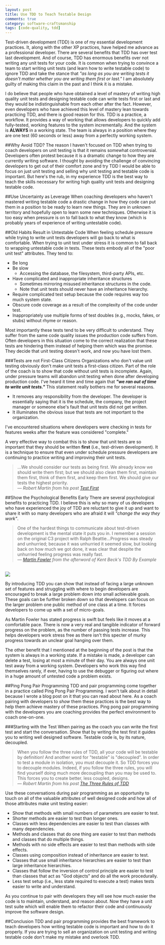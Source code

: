```yaml
---
layout: post
title: Use TDD to Teach Testable Design 
comments: true
category: software-craftsmanship
tags: [code-quality, tdd]
---
```


Test-driven development (TDD) is one of my essential development practices. It, along with the other XP practices, have helped me advance as a professional developer. There are several benefits that TDD has over test last development. And of course, TDD has enormous benefits over not writing any unit tests for your code. It is common when trying to convince a team to start writing unit tests (and learn how to write testable code) to ignore TDD and take the stance that _"as long as you are writing tests it doesn't matter whether you are writing them first or last."_ I am absolutely guilty of making this claim in the past and I think it is a mistake. 

<!--more-->

I do believe that people who have obtained a level of mastery of writing high quality unit tests and designing testable code can write tests first or last and they would be indistinguishable from each other after the fact. However, even developers who have achieved this level of mastery lean towards practicing TDD, and there is good reason for this. TDD is a practice, a workflow. It provides a way of working that allows developers to quickly add fully-tested, working features to the system incrementally. And the system is **ALWAYS** in a working state. The team is always in a position where they are one test (60 seconds or less) away from a perfectly working system.

##Why Avoid TDD?
The reason I haven't focused on TDD when trying to coach developers on unit testing is that it remains somewhat controversial. Developers often protest because it is a dramatic change to how they are currently writing software. I thought by avoiding the challenge of convincing developers to get out of their comfort zone and try TDD I would be able to focus on just unit testing and selling why unit testing and testable code is important. But here's the rub, in my experience TDD is the best way to teach the skills necessary for writing high quality unit tests and designing testable code. 

##Use Uncertainty as Leverage
When coaching developers who haven't mastered writing testable code a drastic change in how they code can put them in a position to be ready to learn new things. They are in unknown territory and hopefully open to learn some new techniques. Otherwise it is too easy when pressure is on to fall back to what they know (which is probably years of experience of writing untestable code).

##Old Habits Result in Untestable Code
When feeling schedule pressure while trying to write unit tests developers will go back to what is comfortable. When trying to unit test under stress it is common to fall back to wrapping untestable code in tests. These tests embody all of the "poor unit test" attributes. They tend to:

* Be long
* Be slow 
	* Accessing the database, the filesystem, third-party APIs, etc.
* Have complicated and inappropriate inheritance structures
	* Sometimes mirroring misused inheritance structures in the code. 
	* Note that unit tests should never have an inheritance hierarchy.
* Require complicated test setup because the code requires way too much system state.
* Obscure code coverage as a result of the complexity of the code under test.
* Inappropriately use multiple forms of test doubles (e.g., mocks, fakes, or stubs) without rhyme or reason.

Most importantly these tests tend to be very difficult to understand. They suffer from the same code quality issues the production code suffers from. Often developers in this situation come to the correct realization that these tests are hindering them instead of helping them which was the promise. They decide that unit testing doesn't work, and now you have lost them.

###Tests are not First-Class Citizens
Organizations who don't value unit testing obviously don't make unit tests a first-class citizen. Part of the role of the coach is to show that code without unit tests is incomplete. Again, under pressure teams will abandon unit testing when done after developing production code. I've heard it time and time again that *__"we ran out of time to write unit tests."__* This statement really bothers me for several reasons. 

* It removes any responsibility from the developer. The developer is essentially saying that it is the schedule, the company, the project manager or someone else's fault that unit tests did not get written.
* It illuminates the obvious issue that tests are not important to the organization. 

I've encountered situations where developers were checking in tests for features weeks after the feature was considered "complete."  

A very effective way to combat this is to show that unit tests are so important that they should be written **first** (i.e., test-driven development). It is a technique to ensure that even under schedule pressure developers are continuing to practice writing and improving their unit tests.

> ...We should consider our tests as being first. We already know we should write them first; but we should also clean them first, maintain them first, think of them first, and keep them first. We should give our tests the highest priority.  
>&mdash; _Robert Martin from his post [Test First](https://blog.8thlight.com/uncle-bob/2013/09/23/Test-first.html)_ 

##Show the Psychological Benefits Early
There are several psychological benefits to practicing TDD. I believe this is why so many of us developers who have experienced the joy of TDD are reluctant to give it up and want to share it with so many developers who are afraid it will _"change the way they work"_.

> One of the hardest things to communicate about test-driven development is the mental state it puts you in. I remember a session on the original C3 project with Ralph Beattie...Progress was steady and unhurried; because it was unhurried it seemed slow, but looking back on how much we got done, it was clear that despite the unhurried feeling progress was really fast.  
> &mdash; _[Martin Fowler](http://martinfowler.com/) from the afterword of Kent Beck's TDD By Example_

<br/>
<img class="img-responsive center-block" src="http://ecx.images-amazon.com/images/I/51H4NaRMF4L._SX397_BO1,204,203,200_.jpg" />
 
By introducing TDD you can show that instead of facing a large unknown set of features and struggling with where to begin developers are encouraged to break a large problem down into small achievable goals. These goals can be further broken down so that developers can focus on the larger problem one public method of one class at a time. It forces developers to come up with a set of micro-goals. 

As Martin Fowler has stated progress is swift but feels like it moves at a comfortable pace. There is now a very real and tangible indicator of forward progress on the problem, as the number of passing tests increase. This helps developers work stress free as there isn't this specter of murky progress towards an unclear goal hanging over them.

The other benefit that I mentioned at the beginning of the post is that the system is always in a working state. If a mistake is made, a developer can delete a test, losing at most a minute of their day. You are always one unit test away from a working system. Developers who work this way find themselves rarely, if ever, having to use the debugger or figuring out where in a huge amount of untested code a problem exists.

##Ping Pong Pair Programming
TDD and pair programming come together in a practice called Ping Pong Pair Programming. I won't talk about in detail because I wrote a blog post on it that you can read about here. As a coach pairing with developers to *show* them these practices is the best way to help them achieve mastery of these practices. Ping pong pair programming with the developers you are coaching provides the perfect environment to coach one-on-one.

###Starting with the Test
When pairing as the coach you can write the first test and start the conversation. Show that by writing the test first it guides you to writing well designed software. Testable code is, by its nature, decoupled.

> When you follow the three rules of TDD, all your code will be testable by definition! And another word for "testable" is "decoupled". In order to test a module in isolation, you must decouple it. So TDD forces you to decouple modules. Indeed, if you follow the three rules, you will find yourself doing much more decoupling than you may be used to. This forces you to create better, less coupled, designs.  
> &mdash; _Robert Martin from his post [The Three Rules of TDD](http://butunclebob.com/ArticleS.UncleBob.TheThreeRulesOfTdd)_

Use these conversations during pair programming as an opportunity to touch on all of the valuable attributes of well designed code and how all of those attributes make unit testing easier:

* Show that methods with small numbers of parameters are easier to test. 
* Shorter methods are easier to test than longer ones.  
* Classes with less dependencies are easier to test than classes with many dependencies.
* Methods and classes that do one thing are easier to test than methods and classes that do multiple things. 
* Methods with no side effects are easier to test than methods with side effects. 
* Classes using composition instead of inheritance are easier to test.
* Classes that use small inheritance hierarchies are easier to test than large inheritance hierarchies.
* Classes that follow the inversion of control principle are easier to test than classes that act as "God objects" and do all the work procedurally.
* Less test setup (i.e., less state required to execute a test) makes tests easier to write and understand.

As you continue to pair with developers they will see how much easier the code is to maintain, understand, and reason about. Now they have a unit test suite which will enable them to refactor their code and continuously improve the software design.

##Conclusion
TDD and pair programming provides the best framework to teach developers how writing testable code is important and how to do it properly. If you are trying to sell an organization on unit testing and writing testable code don't make my mistake and overlook TDD.
